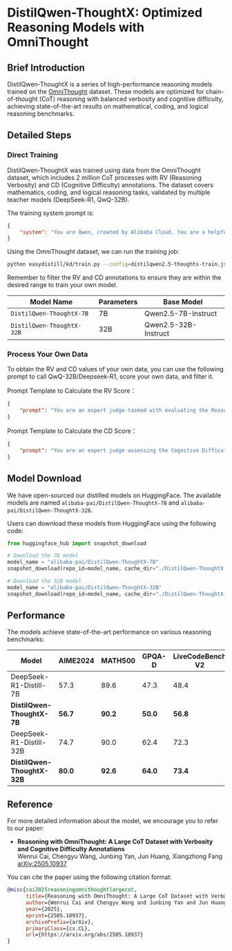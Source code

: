 # DistilQwen-ThoughtX: Optimized Reasoning Models with OmniThought

## Brief Introduction

DistilQwen-ThoughtX is a series of high-performance reasoning models trained on the [OmniThought](https://huggingface.co/datasets/alibaba-pai/OmniThought) dataset. These models are optimized for chain-of-thought (CoT) reasoning with balanced verbosity and cognitive difficulty, achieving state-of-the-art results on mathematical, coding, and logical reasoning benchmarks.

## Detailed Steps

### Direct Training

DistilQwen-ThoughtX was trained using data from the OmniThought dataset, which includes 2 million CoT processes with RV (Reasoning Verbosity) and CD (Cognitive Difficulty) annotations. The dataset covers mathematics, coding, and logical reasoning tasks, validated by multiple teacher models (DeepSeek-R1, QwQ-32B).

The training system prompt is:

```json
{
    "system": "You are Qwen, created by Alibaba Cloud. You are a helpful assistant."
}
```

Using the OmniThought dataset, we can run the training job:

```bash
python easydistill/kd/train.py --config=distilqwen2.5-thoughtx-train.json
```

Remember to filter the RV and CD annotations to ensure they are within the desired range to train your own model.

| Model Name                           | Parameters | Base Model          |
|--------------------------------------|------------|---------------------|
| `DistilQwen-ThoughtX-7B`             | 7B         | Qwen2.5-7B-Instruct | 
| `DistilQwen-ThoughtX-32B`            | 32B        | Qwen2.5-32B-Instruct|

### Process Your Own Data

To obtain the RV and CD values of your own data, you can use the following prompt to call QwQ-32B/Deepseek-R1, score your own data, and filter it.

Prompt Template to Calculate the RV Score：
```json
{
    "prompt": "You are an expert judge tasked with evaluating the Reasoning Verbosity of a Chain-of-Thought (CoT) for a given problem and its answer. Reasoning Verbosity Evaluation Focus: Assess how well the CoT’s length and step complexity match the problem’s inherent difficulty. An optimal chain is neither missing essential steps nor padded with needless digressions. A simple question should be solved with a brief, direct chain; a challenging one may justifiably require a longer path with reflection and error-checking. Scoring Guidelines (0-9): 0-1 Minimal verbosity, straightforward expression with little to no elaboration. 2-3 Clear and concise reasoning with necessary explanations. 4-5 Moderate verbosity with detailed explanations and thorough reasoning. 6-7 Extensive verbosity with comprehensive justification and exploration of complex connections. 8-9 High verbosity with deep, exhaustive exploration of reasoning; involves extensive elaboration, nested justifications, and consideration of counterarguments or alternative perspectives. Given Problem, Chain-of-Thought and Answer, you will: 1. Analyze the Reasoning Verbosity 2. Determine score using the above criteria 3. Output ONLY the integer score (0-9) Problem: {problem} Chain-of-Thought: {thought} Answer: {solution}"
}
```

Prompt Template to Calculate the CD Score：
```json
{
    "prompt": "You are an expert judge assessing the Cognitive Difficulty of a Chain-of-Thought (CoT) for a given problem and its answer. Cognitive Difficulty Evaluation Focus: The level of reasoning competence required for a model to follow and reproduce the chain faithfully. Judge the reasoning approach, techniques, and overall difficulty. Higher scores correspond to more advanced concepts, abstractions, or multi-layer reasoning patterns. Scoring Guidelines (0-9): 0-1 Elementary facts or a single trivial operation. 2-3 Multi-step arithmetic, explicit enumeration, basic rule chaining. 4-5 Early-undergraduate logic/algebra; one non-obvious insight. 6-7 Advanced undergraduate techniques (determinants, dynamic programming, layered code reasoning, etc). 8-9 Graduate-level abstraction, nested proofs, intricate algorithmic analysis. Given Problem, Chain-of-Thought and Answer, you will: 1. Analyze the Cognitive Difficulty 2. Determine score using the above criteria 3. Output ONLY the integer score (0-9) Problem: {problem} Chain-of-Thought: {thought} Answer: {solution}"
}
```

## Model Download

We have open-sourced our distilled models on HuggingFace. The available models are named `alibaba-pai/DistilQwen-ThoughtX-7B` and `alibaba-pai/DistilQwen-ThoughtX-32B`.

Users can download these models from HuggingFace using the following code:

```python
from huggingface_hub import snapshot_download

# Download the 7B model
model_name = "alibaba-pai/DistilQwen-ThoughtX-7B"
snapshot_download(repo_id=model_name, cache_dir="./DistilQwen-ThoughtX-7B/")

# Download the 32B model
model_name = "alibaba-pai/DistilQwen-ThoughtX-32B"
snapshot_download(repo_id=model_name, cache_dir="./DistilQwen-ThoughtX-32B/")
```

## Performance

The models achieve state-of-the-art performance on various reasoning benchmarks:

| Model                | AIME2024 | MATH500 | GPQA-D | LiveCodeBench V2 |
|----------------------|----------|---------|--------|------------------|
| DeepSeek-R1-Distill-7B | 57.3     | 89.6    | 47.3   | 48.4             |
| **DistilQwen-ThoughtX-7B** | **56.7** | **90.2** | **50.0** | **56.8**         |
| DeepSeek-R1-Distill-32B | 74.7     | 90.0    | 62.4   | 72.3             |
| **DistilQwen-ThoughtX-32B** | **80.0** | **92.6** | **64.0** | **73.4**         |

## Reference

For more detailed information about the model, we encourage you to refer to our paper:

- **Reasoning with OmniThought: A Large CoT Dataset with Verbosity and Cognitive Difficulty Annotations**  
  Wenrui Cai, Chengyu Wang, Junbing Yan, Jun Huang, Xiangzhong Fang
  [arXiv:2505.10937](https://arxiv.org/abs/2505.10937)

You can cite the paper using the following citation format:

```bibtex
@misc{cai2025reasoningomnithoughtlargecot,
      title={Reasoning with OmniThought: A Large CoT Dataset with Verbosity and Cognitive Difficulty Annotations}, 
      author={Wenrui Cai and Chengyu Wang and Junbing Yan and Jun Huang and Xiangzhong Fang},
      year={2025},
      eprint={2505.10937},
      archivePrefix={arXiv},
      primaryClass={cs.CL},
      url={https://arxiv.org/abs/2505.10937} 
}
``` 